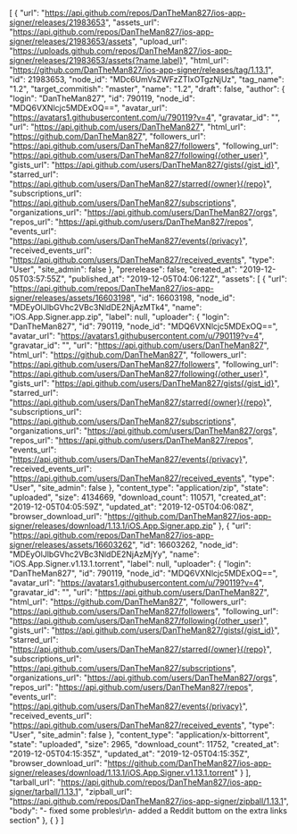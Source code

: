 [
  {
    "url": "https://api.github.com/repos/DanTheMan827/ios-app-signer/releases/21983653",
    "assets_url": "https://api.github.com/repos/DanTheMan827/ios-app-signer/releases/21983653/assets",
    "upload_url": "https://uploads.github.com/repos/DanTheMan827/ios-app-signer/releases/21983653/assets{?name,label}",
    "html_url": "https://github.com/DanTheMan827/ios-app-signer/releases/tag/1.13.1",
    "id": 21983653,
    "node_id": "MDc6UmVsZWFzZTIxOTgzNjUz",
    "tag_name": "1.2",
    "target_commitish": "master",
    "name": "1.2",
    "draft": false,
    "author": {
      "login": "DanTheMan827",
      "id": 790119,
      "node_id": "MDQ6VXNlcjc5MDExOQ==",
      "avatar_url": "https://avatars1.githubusercontent.com/u/790119?v=4",
      "gravatar_id": "",
      "url": "https://api.github.com/users/DanTheMan827",
      "html_url": "https://github.com/DanTheMan827",
      "followers_url": "https://api.github.com/users/DanTheMan827/followers",
      "following_url": "https://api.github.com/users/DanTheMan827/following{/other_user}",
      "gists_url": "https://api.github.com/users/DanTheMan827/gists{/gist_id}",
      "starred_url": "https://api.github.com/users/DanTheMan827/starred{/owner}{/repo}",
      "subscriptions_url": "https://api.github.com/users/DanTheMan827/subscriptions",
      "organizations_url": "https://api.github.com/users/DanTheMan827/orgs",
      "repos_url": "https://api.github.com/users/DanTheMan827/repos",
      "events_url": "https://api.github.com/users/DanTheMan827/events{/privacy}",
      "received_events_url": "https://api.github.com/users/DanTheMan827/received_events",
      "type": "User",
      "site_admin": false
    },
    "prerelease": false,
    "created_at": "2019-12-05T03:57:55Z",
    "published_at": "2019-12-05T04:06:12Z",
    "assets": [
      {
        "url": "https://api.github.com/repos/DanTheMan827/ios-app-signer/releases/assets/16603198",
        "id": 16603198,
        "node_id": "MDEyOlJlbGVhc2VBc3NldDE2NjAzMTk4",
        "name": "iOS.App.Signer.app.zip",
        "label": null,
        "uploader": {
          "login": "DanTheMan827",
          "id": 790119,
          "node_id": "MDQ6VXNlcjc5MDExOQ==",
          "avatar_url": "https://avatars1.githubusercontent.com/u/790119?v=4",
          "gravatar_id": "",
          "url": "https://api.github.com/users/DanTheMan827",
          "html_url": "https://github.com/DanTheMan827",
          "followers_url": "https://api.github.com/users/DanTheMan827/followers",
          "following_url": "https://api.github.com/users/DanTheMan827/following{/other_user}",
          "gists_url": "https://api.github.com/users/DanTheMan827/gists{/gist_id}",
          "starred_url": "https://api.github.com/users/DanTheMan827/starred{/owner}{/repo}",
          "subscriptions_url": "https://api.github.com/users/DanTheMan827/subscriptions",
          "organizations_url": "https://api.github.com/users/DanTheMan827/orgs",
          "repos_url": "https://api.github.com/users/DanTheMan827/repos",
          "events_url": "https://api.github.com/users/DanTheMan827/events{/privacy}",
          "received_events_url": "https://api.github.com/users/DanTheMan827/received_events",
          "type": "User",
          "site_admin": false
        },
        "content_type": "application/zip",
        "state": "uploaded",
        "size": 4134669,
        "download_count": 110571,
        "created_at": "2019-12-05T04:05:59Z",
        "updated_at": "2019-12-05T04:06:08Z",
        "browser_download_url": "https://github.com/DanTheMan827/ios-app-signer/releases/download/1.13.1/iOS.App.Signer.app.zip"
      },
      {
        "url": "https://api.github.com/repos/DanTheMan827/ios-app-signer/releases/assets/16603262",
        "id": 16603262,
        "node_id": "MDEyOlJlbGVhc2VBc3NldDE2NjAzMjYy",
        "name": "iOS.App.Signer.v1.13.1.torrent",
        "label": null,
        "uploader": {
          "login": "DanTheMan827",
          "id": 790119,
          "node_id": "MDQ6VXNlcjc5MDExOQ==",
          "avatar_url": "https://avatars1.githubusercontent.com/u/790119?v=4",
          "gravatar_id": "",
          "url": "https://api.github.com/users/DanTheMan827",
          "html_url": "https://github.com/DanTheMan827",
          "followers_url": "https://api.github.com/users/DanTheMan827/followers",
          "following_url": "https://api.github.com/users/DanTheMan827/following{/other_user}",
          "gists_url": "https://api.github.com/users/DanTheMan827/gists{/gist_id}",
          "starred_url": "https://api.github.com/users/DanTheMan827/starred{/owner}{/repo}",
          "subscriptions_url": "https://api.github.com/users/DanTheMan827/subscriptions",
          "organizations_url": "https://api.github.com/users/DanTheMan827/orgs",
          "repos_url": "https://api.github.com/users/DanTheMan827/repos",
          "events_url": "https://api.github.com/users/DanTheMan827/events{/privacy}",
          "received_events_url": "https://api.github.com/users/DanTheMan827/received_events",
          "type": "User",
          "site_admin": false
        },
        "content_type": "application/x-bittorrent",
        "state": "uploaded",
        "size": 2965,
        "download_count": 11752,
        "created_at": "2019-12-05T04:15:35Z",
        "updated_at": "2019-12-05T04:15:35Z",
        "browser_download_url": "https://github.com/DanTheMan827/ios-app-signer/releases/download/1.13.1/iOS.App.Signer.v1.13.1.torrent"
      }
    ],
    "tarball_url": "https://api.github.com/repos/DanTheMan827/ios-app-signer/tarball/1.13.1",
    "zipball_url": "https://api.github.com/repos/DanTheMan827/ios-app-signer/zipball/1.13.1",
    "body": "- fixed some probles\r\n- added a Reddit buttom on the extra links section"
  },
{
  }
]
